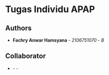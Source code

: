 # Tugas Individu APAP

## Authors

* **Fachry Anwar Hamsyana** - *2106751070* - *B*

## Collaborator

* **<Nama Lengkap di SIAK-NG>** - *<NPM>* - *<Kelas>*

